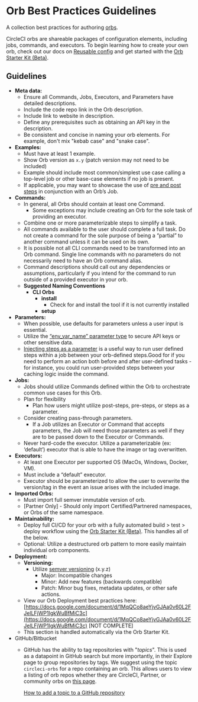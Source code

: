 # Orb Best Practices Guidelines
A collection best practices for authoring [orbs](https://circleci.com/docs/2.0/orb-intro/#section=configuration).

CircleCI orbs are shareable packages of configuration elements, including jobs, commands, and executors. To begin learning how to create your own orb, check out our docs on [Reusable config](https://circleci.com/docs/2.0/reusing-config/) and get started with the [Orb Starter Kit (Beta)](https://github.com/CircleCI-Public/orb-starter-kit).


## Guidelines



*   **Meta data:**
    *   Ensure all Commands, Jobs, Executors, and Parameters have detailed descriptions.
    *   Include the code repo link in the Orb description.
    *   Include link to website in description.
    *   Define any prerequisites such as obtaining an API key in the description.
    *   Be consistent and concise in naming your orb elements. For example, don't mix "kebab case" and "snake case".
*   **Examples:**
    *   Must have at least 1 example.
    *   Show Orb version as `x.y` (patch version may not need to be included)
    *   Example should include most common/simplest use case calling a top-level job or other base-case elements if no job is present.
    *   If applicable, you may want to showcase the use of [pre and post steps](https://circleci.com/docs/2.0/reusing-config/#using-pre-and-post-steps) in conjunction with an Orb’s Job. 
*   **Commands:**
    *   In general, all Orbs should contain at least one Command. 
        *   Some exceptions may include creating an Orb for the sole task of providing an executor.
    *   Combine one or more parameterizable steps to simplify a task.
    *   All commands available to the user should complete a full task. Do not create a command for the sole purpose of being a “partial” to another command unless it can be used on its own.
    *   It is possible not all CLI commands need to be transformed into an Orb command. Single line commands with no parameters do not necessarily need to have an Orb command alias.
    *   Command descriptions should call out any dependencies or assumptions, particularly if you intend for the command to run outside of a provided executor in your orb.
    *   **Suggested Naming Conventions**
        *   **CLI Orbs**
            *   **install**
                *   Check for and install the tool if it is not currently installed
            *   **setup**
*   **Parameters:**
    *   When possible, use defaults for parameters unless a user input is essential.
    *   Utilize the [“env_var_name” parameter type](https://circleci.com/docs/2.0/reusing-config/#environment-variable-name) to secure API keys or other sensitive data. 
    *   [Injecting steps as a parameter](https://circleci.com/docs/2.0/reusing-config/#steps) is a useful way to run user defined steps within a job between your orb-defined steps.Good for if you need to perform an action both before and after user-defined tasks - for instance, you could run user-provided steps between your caching logic inside the command.
*   **Jobs:**
    *   Jobs should utilize Commands defined within the Orb to orchestrate common use cases for this Orb.
    *   Plan for flexibility
        *   Plan how users might utilize post-steps, pre-steps, or steps as a parameter.
    *   Consider creating pass-through parameters. 
        *   If a Job utilizes an Executor or Command that accepts parameters, the Job will need those parameters as well if they are to be passed down to the Executor or Commands.
    *   Never hard-code the executor. Utilize a parameterizable (ex: ‘default’) executor that is able to have the image or tag overwritten.
*   **Executors:**
    *   At least one Executor per supported OS (MacOs, Windows, Docker, VM).
    *   Must include a “default” executor.
    *   Executor should be parameterized to allow the user to overwrite the version/tag in the event an issue arises with the included image.
*   **Imported Orbs:**
    *   Must import full semver immutable version of orb.
    *   [Partner Only] - Should only import Certified/Partnered namespaces, or Orbs of the same namespace.
*   **Maintainability:**
    *   Deploy full CI/CD for your orb with a fully automated build > test > deploy workflow using the [Orb Starter Kit (Beta)](https://github.com/CircleCI-Public/orb-starter-kit). This handles all of the below.
    *   Optional: Utilize a destructured orb pattern to more easily maintain individual orb components.
*   **Deployment:**
    *   **Versioning:**
        *   Utilize [semver versioning](https://semver.org/) (x.y.z)
            *   Major: Incompatible changes
            *   Minor: Add new features (backwards compatible)
            *   Patch: Minor bug fixes, metadata updates, or other safe actions.
    *   View our Orb Deployment best practices here: [https://docs.google.com/document/d/1MqQCo8aeYjvGJAa0v60L2FJelLFjWP1IgkWuBfMiC3c](https://docs.google.com/document/d/1MqQCo8aeYjvGJAa0v60L2FJelLFjWP1IgkWuBfMiC3c) [NOT COMPLETE]
    *   This section is handled automatically via the Orb Starter Kit.
* GitHub/Bitbucket
    * GitHub has the ability to tag repositories with "_topics_". This is used as a datapoint in GitHub search but more importantly, in their Explore page to group repositories by tags. We suggest using the topic `circleci-orbs` for a repo containing an orb. This allows users to view a listing of orb repos whether they are CircleCI, Partner, or community orbs on [this page](https://github.com/topics/circleci-orbs).

      [How to add a topic to a GitHub repository](https://help.github.com/en/articles/classifying-your-repository-with-topics)

